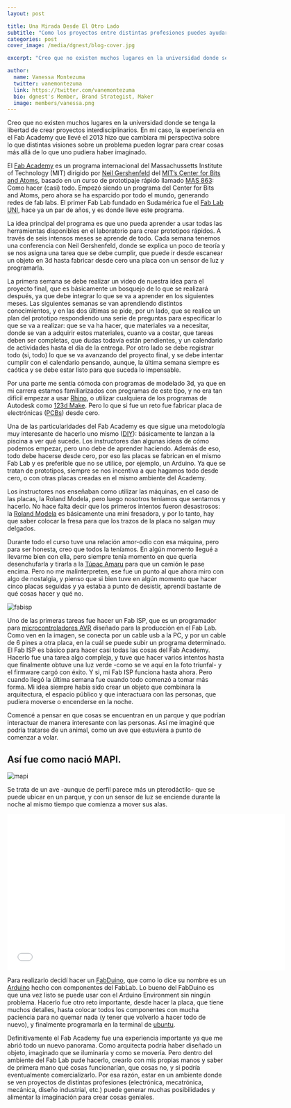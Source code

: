 ```yaml
---
layout: post

title: Una Mirada Desde El Otro Lado
subtitle: "Como los proyectos entre distintas profesiones puedes ayudar a crear cosas increíbles"
categories: post
cover_image: /media/dgnest/blog-cover.jpg

excerpt: "Creo que no existen muchos lugares en la universidad donde se tenga la libertad de crear proyectos interdisciplinarios. En mi caso, la experiencia en el Fab Academy que llevé el 2013 hizo que cambiara mi perspectiva sobre lo que distintas visiones sobre un problema pueden lograr para crear cosas más allá de lo que uno pudiera haber imaginado..."

author:
  name: Vanessa Montezuma
  twitter: vanemontezuma
  link: https://twitter.com/vanemontezuma
  bio: dgnest's Member, Brand Strategist, Maker
  image: members/vanessa.png
---
```


Creo que no existen muchos lugares en la universidad donde se tenga la libertad de crear proyectos interdisciplinarios. En mi caso, la experiencia en el Fab Academy que llevé el 2013 hizo que cambiara mi perspectiva sobre lo que distintas visiones sobre un problema pueden lograr para crear cosas más allá de lo que uno pudiera haber imaginado.

El [Fab Academy](http://www.fabacademy.org/) es un programa internacional del Massachussetts Institute of Technology (MIT) dirigido por [Neil Gershenfeld](http://en.wikipedia.org/wiki/Neil_Gershenfeld) del [MIT’s Center for Bits and Atoms](http://cba.mit.edu/), basado en un curso de prototipaje rápido llamado [MAS 863](http://ocw.mit.edu/courses/media-arts-and-sciences/mas-863-how-to-make-almost-anything-fall-2002/): Como hacer (casi) todo. Empezó siendo un programa del Center for Bits and Atoms, pero ahora se ha esparcido por todo el mundo, generando redes de fab labs. El primer Fab Lab fundado en Sudamérica fue el [Fab Lab UNI](http://fablabuni.edu.pe/), hace ya un par de años, y es donde lleve este programa.

La idea principal del programa es que uno pueda aprender a usar todas las herramientas disponibles en el laboratorio para crear prototipos rápidos. A través de seis intensos meses se aprende de todo. Cada semana tenemos una conferencia con Neil Gershenfeld, donde se explica un poco de teoría y se nos asigna una tarea que se debe cumplir, que puede ir desde escanear un objeto en 3d hasta fabricar desde cero una placa con un sensor de luz y programarla. 

La primera semana se debe realizar un video de nuestra idea para el proyecto final, que es básicamente un bosquejo de lo que se realizará después, ya que debe integrar lo que se va a aprender en los siguientes meses. Las siguientes semanas se van aprendiendo distintos conocimientos, y en las dos últimas se pide, por un lado, que se realice un plan del prototipo respondiendo una serie de preguntas para especificar lo que se va a realizar: que se va ha hacer, que materiales va a necesitar, donde se van a adquirir estos materiales, cuanto va a costar, que tareas deben ser completas, que dudas todavía están pendientes, y un calendario de actividades hasta el día de la entrega. Por otro lado se debe registrar todo (si, todo) lo que se va avanzando del proyecto final, y se debe intentar cumplir con el calendario pensando, aunque, la última semana siempre es caótica y se debe estar listo para que suceda lo impensable. 

Por una parte me sentía cómoda con programas de modelado 3d, ya que en mi carrera estamos familiarizados con programas de este tipo, y no era tan difícil empezar a usar [Rhino](http://www.rhino3d.com/), o utilizar cualquiera de los programas de Autodesk como [123d Make](http://www.123dapp.com/make). Pero lo que si fue un reto fue fabricar placa de electrónicas ([PCBs](http://en.wikipedia.org/wiki/Printed_circuit_board)) desde cero. 

Una de las particularidades del Fab Academy es que sigue una metodología muy interesante de hacerlo uno mismo ([DIY](http://en.wikipedia.org/wiki/Do_it_yourself)): básicamente te lanzan a la piscina a ver qué sucede. Los instructores dan algunas ideas de cómo podemos empezar, pero uno debe de aprender haciendo. Además de eso, todo debe hacerse desde cero, por eso las placas se fabrican en el mismo Fab Lab y es preferible que no se utilice, por ejemplo, un Arduino. Ya que se tratan de prototipos, siempre se nos incentiva a que hagamos todo desde cero, o con otras placas creadas en el mismo ambiente del Academy. 

Los instructores nos enseñaban como utilizar las máquinas, en el caso de las placas, la Roland Modela, pero luego nosotros teníamos que sentarnos y hacerlo. No hace falta decir que los primeros intentos fueron desastrosos: la [Roland Modela](https://www.youtube.com/watch?v=VVZONGnSPL4) es básicamente una mini fresadora, y por lo tanto, hay que saber colocar la fresa para que los trazos de la placa no salgan muy delgados.

Durante todo el curso tuve una relación amor-odio con esa máquina, pero para ser honesta, creo que todos la teníamos. En algún momento llegué a llevarme bien con ella, pero siempre tenía momento en que quería desenchufarla y tirarla a la [Túpac Amaru](https://www.google.com.pe/maps/vt/data=VLHX1wd2Cgu8wR6jwyh-km8JBWAkEzU4,z1Cc9oC1lsyWMstn4uMG8xr6snB6UERgHtwjg8Egq7g-VeRCTKCh4wBJbl2M6vKNfOQQ1-uhD7m_Q23GnePrXP9RXGEvDwra5rmEAqTD0aAnXIfyJVs4JpK9ER6HT2Hiuwm5ppbVm49k7rwsfOZPFui_oxUiwemAxZJG7SlsbjcT4EAW3JYNuh0eDb6MM5KqeH3Tc7FMVxvw7ur0WJPkU75N-zkVOTHKQs9RRU0ynZse5fRszKvymJuv25XtdNo37pAE1ki3xRN9qUUUfxIgTyzJZjOOjg) para que un camión le pase encima. Pero no me malinterpreten, ese fue un punto al que ahora miro con algo de nostalgia, y pienso que si bien tuve en algún momento que hacer cinco placas seguidas y ya estaba a punto de desistir, aprendí bastante de qué cosas hacer y qué no.

<div class="full zoomable"><img src="http://academy.cba.mit.edu/2013/students/montezuma.vanessa/images/sessions/w4/fabisp.jpg" alt="fabisp"></div>

Uno de las primeras tareas fue hacer un Fab ISP, que es un programador para [microcontroladores AVR](http://es.wikipedia.org/wiki/AVR) diseñado para la producción en el Fab Lab. Como ven en la imagen, se conecta por un cable usb a la PC, y por un cable de 6 pines a otra placa, en la cuál se puede subir un programa determinado. El Fab ISP es básico para hacer casi todas las cosas del Fab Academy. Hacerlo fue una tarea algo compleja, y tuve que hacer varios intentos hasta que finalmente obtuve una luz verde -como se ve aquí en la foto triunfal- y el firmware cargó con éxito. Y si, mi Fab ISP funciona hasta ahora. Pero cuando llegó la última semana fue cuando todo comenzó a tomar más forma. Mi idea siempre había sido crear un objeto que combinara la arquitectura, el espacio público y que interactuara con las personas, que pudiera moverse o encenderse en la noche.

Comencé a pensar en que cosas se encuentran en un parque y que podrían interactuar de manera interesante con las personas. Así me imaginé que podría tratarse de un animal, como un ave que estuviera a punto de comenzar a volar.

## Así fue como nació **MAPI**.

<div class="full zoomable"><img src="http://academy.cba.mit.edu/2013/students/montezuma.vanessa/images/presentation.png" alt="mapi"></div>

Se trata de un ave -aunque de perfil parece más un pterodáctilo- que se puede ubicar en un parque, y con un sensor de luz se enciende durante la noche al mismo tiempo que comienza a mover sus alas.

<div class="full">
<iframe width="640" height="360" src="//www.youtube.com/embed/4JuSptUoSYw" frameborder="0" allowfullscreen></iframe>
</div>

Para realizarlo decidí hacer un [FabDuino](http://fab.cba.mit.edu/content/projects/fabkit/), que como lo dice su nombre es un [Arduino](http://arduino.cc/) hecho con componentes del FabLab. Lo bueno del FabDuino es que una vez listo se puede usar con el Arduino Environment sin ningún problema. Hacerlo fue otro reto importante, desde hacer la placa, que tiene muchos detalles, hasta colocar todos los componentes con mucha paciencia para no quemar nada (y tener que volverlo a hacer todo de nuevo), y finalmente programarla en la terminal de [ubuntu](http://en.wikipedia.org/wiki/Ubuntu_(operating_system)).

Definitivamente el Fab Academy fue una experiencia importante ya que me abrió todo un nuevo panorama. Como arquitecta podría haber diseñado un objeto, imaginado que se iluminaría y como se movería. Pero dentro del ambiente del Fab Lab pude hacerlo, crearlo con mis propias manos y saber de primera mano qué cosas funcionarían, que cosas no, y si podría eventualmente comercializarlo. Por esa razón, estar en un ambiente donde se ven proyectos de distintas profesiones (electrónica, mecatrónica, mecánica, diseño industrial, etc.) puede generar muchas posibilidades y alimentar la imaginación para crear cosas geniales.